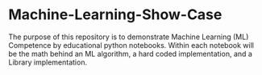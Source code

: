 # Machine-Learning-Show-Case
The purpose of this repository is to demonstrate Machine Learning (ML) Competence by educational python notebooks. Within each notebook will be the math behind an ML algorithm, a hard coded implementation, and a Library implementation.
